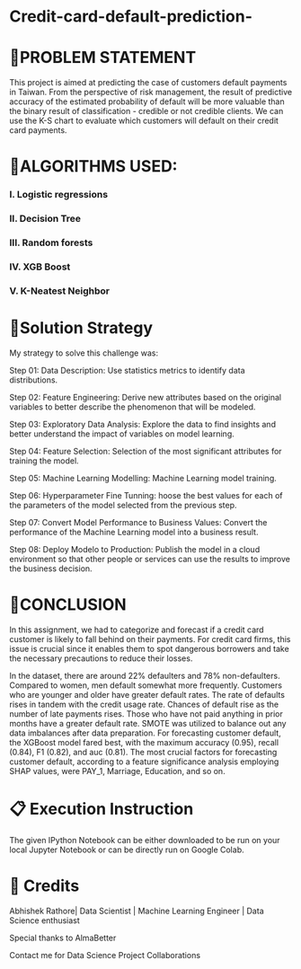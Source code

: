 # Credit-card-default-prediction-


# 📖PROBLEM STATEMENT
This project is aimed at predicting the case of customers default payments in Taiwan. From the perspective of risk management, the result of predictive accuracy of the estimated probability of default will be more valuable than the binary result of classification - credible or not credible clients. We can use the K-S chart to evaluate which customers will default on their credit card payments.
# 📖ALGORITHMS USED:
### I. Logistic regressions 
### II. Decision Tree
### III. Random forests 
### IV. XGB Boost
### V. K-Neatest Neighbor 


# 📖Solution Strategy
My strategy to solve this challenge was:

Step 01: Data Description: Use statistics metrics to identify data distributions.

Step 02: Feature Engineering: Derive new attributes based on the original variables to better describe the phenomenon that will be modeled.

Step 03: Exploratory Data Analysis: Explore the data to find insights and better understand the impact of variables on model learning.

Step 04: Feature Selection: Selection of the most significant attributes for training the model.

Step 05: Machine Learning Modelling: Machine Learning model training.

Step 06: Hyperparameter Fine Tunning: hoose the best values for each of the parameters of the model selected from the previous step.

Step 07: Convert Model Performance to Business Values: Convert the performance of the Machine Learning model into a business result.

Step 08: Deploy Modelo to Production: Publish the model in a cloud environment so that other people or services can use the results to improve the business decision.
# 📖CONCLUSION
In this assignment, we had to categorize and forecast if a credit card customer is likely to fall behind on their payments. For credit card firms, this issue is crucial since it enables them to spot dangerous borrowers and take the necessary precautions to reduce their losses.

In the dataset, there are around 22% defaulters and 78% non-defaulters.
Compared to women, men default somewhat more frequently.
Customers who are younger and older have greater default rates.
The rate of defaults rises in tandem with the credit usage rate.
Chances of default rise as the number of late payments rises.
Those who have not paid anything in prior months have a greater default rate.
SMOTE was utilized to balance out any data imbalances after data preparation.
For forecasting customer default, the XGBoost model fared best, with the maximum accuracy (0.95), recall (0.84), F1 (0.82), and auc (0.81).
The most crucial factors for forecasting customer default, according to a feature significance analysis employing SHAP values, were PAY_1, Marriage, Education, and so on.

# 📋 Execution Instruction
The given IPython Notebook can be either downloaded to be run on your local Jupyter Notebook or can be directly run on Google Colab.

# 📜 Credits
 Abhishek Rathore| Data Scientist | Machine Learning Engineer | Data Science enthusiast

Special thanks to AlmaBetter

Contact me for Data Science Project Collaborations
